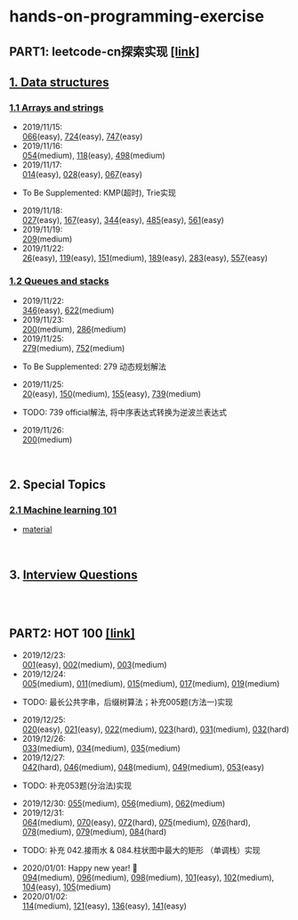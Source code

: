 # hands-on-programming-exercise
## PART1: leetcode-cn探索实现 [[link]](https://leetcode-cn.com)

## [1. Data structures](https://leetcode-cn.com/explore/learn/)
### [1.1 Arrays and strings](https://leetcode-cn.com/explore/learn/card/array-and-string/)

* 2019/11/15: <br>
[066](https://github.com/yangtao0304/hands-on-programming-exercise/blob/master/data_structure/arrays_and_strings/066_plus_one.py)(easy), [724](https://github.com/yangtao0304/hands-on-programming-exercise/blob/master/data_structure/arrays_and_strings/724_pivot_index.py)(easy), [747](https://github.com/yangtao0304/hands-on-programming-exercise/blob/master/data_structure/arrays_and_strings/747_dominant_index.py)(easy)
* 2019/11/16: <br>
[054](https://github.com/yangtao0304/hands-on-programming-exercise/blob/master/data_structure/arrays_and_strings/054_spiral_order.py)(medium), [118](https://github.com/yangtao0304/hands-on-programming-exercise/blob/master/data_structure/arrays_and_strings/118_generate.py)(easy), [498](https://github.com/yangtao0304/hands-on-programming-exercise/blob/master/data_structure/arrays_and_strings/498_find_diagonal_order.py)(medium)
* 2019/11/17: <br>
[014](https://github.com/yangtao0304/hands-on-programming-exercise/blob/master/data_structure/arrays_and_strings/014_longest_common_prefix.py)(easy), [028](https://github.com/yangtao0304/hands-on-programming-exercise/blob/master/data_structure/arrays_and_strings/028_str_str.py)(easy), [067](https://github.com/yangtao0304/hands-on-programming-exercise/blob/master/data_structure/arrays_and_strings/067_add_binary.py)(easy)  
- To Be Supplemented: KMP(超时), Trie实现
* 2019/11/18: <br>
[027](https://github.com/yangtao0304/hands-on-programming-exercise/blob/master/data_structure/arrays_and_strings/027_remove_element.py)(easy), [167](https://github.com/yangtao0304/hands-on-programming-exercise/blob/master/data_structure/arrays_and_strings/167_two_sum.py)(easy), [344](https://github.com/yangtao0304/hands-on-programming-exercise/blob/master/data_structure/arrays_and_strings/344_reverse_string.py)(easy), [485](https://github.com/yangtao0304/hands-on-programming-exercise/blob/master/data_structure/arrays_and_strings/485_find_max_consecutive_ones.py)(easy), [561](https://github.com/yangtao0304/hands-on-programming-exercise/blob/master/data_structure/arrays_and_strings/561_array_pair_sum_1.py)(easy)
* 2019/11/19: <br>
[209](https://github.com/yangtao0304/hands-on-programming-exercise/blob/master/data_structure/arrays_and_strings/209_min_subarray_len.py)(medium)
* 2019/11/22: <br>
[26](https://github.com/yangtao0304/hands-on-programming-exercise/blob/master/data_structure/arrays_and_strings/026_remove_duplicates.py)(easy), [119](https://github.com/yangtao0304/hands-on-programming-exercise/blob/master/data_structure/arrays_and_strings/119_get_row.py)(easy), [151](https://github.com/yangtao0304/hands-on-programming-exercise/blob/master/data_structure/arrays_and_strings/151_reverse_words.py)(medium), [189](https://github.com/yangtao0304/hands-on-programming-exercise/blob/master/data_structure/arrays_and_strings/189_rotate.py)(easy), [283](https://github.com/yangtao0304/hands-on-programming-exercise/blob/master/data_structure/arrays_and_strings/283_move_zeroes.py)(easy), [557](https://github.com/yangtao0304/hands-on-programming-exercise/blob/master/data_structure/arrays_and_strings/557_reverse_words.py)(easy)

### [1.2 Queues and stacks](https://leetcode-cn.com/explore/learn/card/queue-stack/)
* 2019/11/22: <br>
[346](https://github.com/yangtao0304/hands-on-programming-exercise/blob/master/data_structure/queues_and_stacks/346_moving_average.py)(easy), [622](https://github.com/yangtao0304/hands-on-programming-exercise/blob/master/data_structure/queues_and_stacks/622_my_circular_queue.py)(medium)
* 2019/11/23: <br>
[200](https://github.com/yangtao0304/hands-on-programming-exercise/blob/master/data_structure/queues_and_stacks/200_num_islands.py)(medium), [286](https://github.com/yangtao0304/hands-on-programming-exercise/blob/master/data_structure/queues_and_stacks/286_walls_and_gates.py)(medium)
* 2019/11/25: <br>
[279](https://github.com/yangtao0304/hands-on-programming-exercise/blob/master/data_structure/queues_and_stacks/279_num_squares.py)(medium), [752](https://github.com/yangtao0304/hands-on-programming-exercise/blob/master/data_structure/queues_and_stacks/752_open_lock.py)(medium)
- To Be Supplemented: 279 动态规划解法
* 2019/11/25: <br>
[20](https://github.com/yangtao0304/hands-on-programming-exercise/blob/master/data_structure/queues_and_stacks/020_is_valid.py)(easy), [150](https://github.com/yangtao0304/hands-on-programming-exercise/blob/master/data_structure/queues_and_stacks/150_eval_RPN.py)(medium), [155](https://github.com/yangtao0304/hands-on-programming-exercise/blob/master/data_structure/queues_and_stacks/155_min_stack.py)(easy), [739](https://github.com/yangtao0304/hands-on-programming-exercise/blob/master/data_structure/queues_and_stacks/739_daily_temperatures.py)(medium)
- TODO: 739 official解法, 将中序表达式转换为逆波兰表达式
* 2019/11/26: <br>
[200](https://github.com/yangtao0304/hands-on-programming-exercise/blob/master/data_structure/queues_and_stacks/200_num_islands.py)(medium)

<br>

## 2. Special Topics
### [2.1 Machine learning 101](https://leetcode-cn.com/explore/orignial/card/machine-learning-101/)
- [material](https://github.com/yangtao0304/hands-on-programming-exercise/blob/master/special_topic/machine_learning_101/README.md)

<br>

## 3. [Interview Questions](https://leetcode-cn.com/explore/interview/)

<br><br>

## PART2: HOT 100 [[link]](https://leetcode-cn.com/problemset/hot-100/)
* 2019/12/23: <br>
[001](https://github.com/yangtao0304/hands-on-programming-exercise/blob/master/HOT_100/001_two_sum.py)(easy), [002](https://github.com/yangtao0304/hands-on-programming-exercise/blob/master/HOT_100/002_add_two_numbers.py)(medium), [003](https://github.com/yangtao0304/hands-on-programming-exercise/blob/master/HOT_100/003_length_of_longest_substring.py)(medium)
* 2019/12/24: <br>
[005](https://github.com/yangtao0304/hands-on-programming-exercise/blob/master/HOT_100/005_longest_palindrome.py)(medium), [011](https://github.com/yangtao0304/hands-on-programming-exercise/blob/master/HOT_100/011_max_area.py)(medium), [015](https://github.com/yangtao0304/hands-on-programming-exercise/blob/master/HOT_100/015_three_sum.py)(medium), [017](https://github.com/yangtao0304/hands-on-programming-exercise/blob/master/HOT_100/017_letter_combinations.py)(medium), [019](https://github.com/yangtao0304/hands-on-programming-exercise/blob/master/HOT_100/019_remove_nth_from_end.py)(medium)
- TODO: 最长公共字串，后缀树算法；补充005题(方法一)实现
* 2019/12/25: <br>
[020](https://github.com/yangtao0304/hands-on-programming-exercise/blob/master/HOT_100/020_is_valid.py)(easy), [021](https://github.com/yangtao0304/hands-on-programming-exercise/blob/master/HOT_100/021_merge_two_lists.py)(easy), [022](https://github.com/yangtao0304/hands-on-programming-exercise/blob/master/HOT_100/022_generate_parenthesis.py)(medium), [023](https://github.com/yangtao0304/hands-on-programming-exercise/blob/master/HOT_100/023_merge_k_lists.py)(hard), [031](https://github.com/yangtao0304/hands-on-programming-exercise/blob/master/HOT_100/031_next_permutation.py)(medium), [032](https://github.com/yangtao0304/hands-on-programming-exercise/blob/master/HOT_100/032_longest_valid_parenthese.py)(hard)
* 2019/12/26: <br>
[033](https://github.com/yangtao0304/hands-on-programming-exercise/blob/master/HOT_100/033_search.py)(medium), [034](https://github.com/yangtao0304/hands-on-programming-exercise/blob/master/HOT_100/034_search_range.py)(medium), [035](https://github.com/yangtao0304/hands-on-programming-exercise/blob/master/HOT_100/035_combination_sum.py)(medium)
* 2019/12/27: <br>
[042](https://github.com/yangtao0304/hands-on-programming-exercise/blob/master/HOT_100/042_trap.py)(hard), [046](https://github.com/yangtao0304/hands-on-programming-exercise/blob/master/HOT_100/046_permute.py)(medium), [048](https://github.com/yangtao0304/hands-on-programming-exercise/blob/master/HOT_100/048_rotate.py)(medium), [049](https://github.com/yangtao0304/hands-on-programming-exercise/blob/master/HOT_100/049_group_anagrams.py)(medium), [053](https://github.com/yangtao0304/hands-on-programming-exercise/blob/master/HOT_100/053_max_subarray.py)(easy)
- TODO: 补充053题(分治法)实现
* 2019/12/30: [055](https://github.com/yangtao0304/hands-on-programming-exercise/blob/master/HOT_100/055_can_jump.py)(medium), [056](https://github.com/yangtao0304/hands-on-programming-exercise/blob/master/HOT_100/056_merge.py)(medium), [062](https://github.com/yangtao0304/hands-on-programming-exercise/blob/master/HOT_100/062_unique_paths.py)(medium)
* 2019/12/31: <br>
[064](https://github.com/yangtao0304/hands-on-programming-exercise/blob/master/HOT_100/064_min_path_sum.py)(medium), [070](https://github.com/yangtao0304/hands-on-programming-exercise/blob/master/HOT_100/070_climb_stairs.py)(easy), [072](https://github.com/yangtao0304/hands-on-programming-exercise/blob/master/HOT_100/072_min_distance.py)(hard), [075](https://github.com/yangtao0304/hands-on-programming-exercise/blob/master/HOT_100/075_sort_colors.py)(medium), [076](https://github.com/yangtao0304/hands-on-programming-exercise/blob/master/HOT_100/076_min_window.py)(hard), [078](https://github.com/yangtao0304/hands-on-programming-exercise/blob/master/HOT_100/078_subsets.py)(medium), [079](https://github.com/yangtao0304/hands-on-programming-exercise/blob/master/HOT_100/079_exist.py)(medium), [084](https://github.com/yangtao0304/hands-on-programming-exercise/blob/master/HOT_100/084_largest_rectangle_area.py)(hard)
- TODO: 补充 042.接雨水 & 084.柱状图中最大的矩形 （单调栈）实现  

* 2020/01/01: Happy new year! 🧨<br>
[094](https://github.com/yangtao0304/hands-on-programming-exercise/blob/master/HOT_100/094_inorder_traversal.py)(medium), [096](https://github.com/yangtao0304/hands-on-programming-exercise/blob/master/HOT_100/096_num_trees.py)(medium), [098](https://github.com/yangtao0304/hands-on-programming-exercise/blob/master/HOT_100/098_is_valid_bst.py)(medium), [101](https://github.com/yangtao0304/hands-on-programming-exercise/blob/master/HOT_100/101_is_symmetric.py)(easy), [102](https://github.com/yangtao0304/hands-on-programming-exercise/blob/master/HOT_100/102_level_order.py)(medium), [104](https://github.com/yangtao0304/hands-on-programming-exercise/blob/master/HOT_100/104_max_depth.py)(easy), [105](https://github.com/yangtao0304/hands-on-programming-exercise/blob/master/HOT_100/105_build_tree.py)(medium)
* 2020/01/02:<br>
[114](https://github.com/yangtao0304/hands-on-programming-exercise/blob/master/HOT_100/114_flatten.py)(medium), [121](https://github.com/yangtao0304/hands-on-programming-exercise/blob/master/HOT_100/121_max_profit.py)(easy), [136](https://github.com/yangtao0304/hands-on-programming-exercise/blob/master/HOT_100/136_single_number.py)(easy), [141](https://github.com/yangtao0304/hands-on-programming-exercise/blob/master/HOT_100/141_has_cycle.py)(easy)